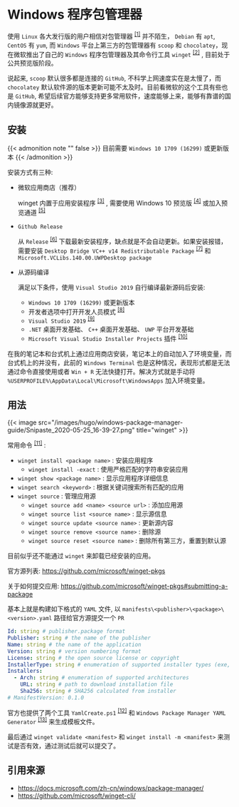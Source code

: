 # Windows 程序包管理器


使用 `Linux` 各大发行版的用户相信对包管理器 <sup>[[1]](https://en.wikipedia.org/wiki/Package_manager)</sup> 并不陌生， `Debian` 有 `apt`, `CentOS` 有 `yum`, 而 `Windows` 平台上第三方的包管理器有 `scoop` 和 `chocolatey`，现在微软推出了自己的 `Windows` 程序包管理器及其命令行工具 `winget` <sup>[[2]](https://github.com/microsoft/winget-cli)</sup> , 目前处于公共预览版阶段。

说起来, `scoop` 默认很多都是连接的 `GitHub`, 不科学上网速度实在是太慢了，而 `chocolatey` 默认软件源的版本更新可能不太及时。目前看微软的这个工具有些也是 `GitHub`, 希望后续官方能够支持更多常用软件，速度能够上来，能够有靠谱的国内镜像源就更好。

<!--more-->

## 安装

{{< admonition note "" false >}}
目前需要 `Windows 10 1709 (16299)` 或更新版本
{{< /admonition >}}

安装方式有三种:

- 微软应用商店（推荐）

  winget 内置于应用安装程序 <sup>[[3]](https://www.microsoft.com/zh-cn/p/app-installer/9nblggh4nns1)</sup> , 需要使用 Windows 10 预览版 <sup>[[4]](https://insider.windows.com/)</sup> 或加入预览通道 <sup>[[5]](http://aka.ms/winget-InsiderProgram)</sup>

- `Github Release`

  从 `Release` <sup>[[6]](https://github.com/microsoft/winget-cli/releases)</sup> 下载最新安装程序，缺点就是不会自动更新。如果安装报错，需要安装 `Desktop Bridge VC++ v14 Redistributable Package` <sup>[[7]](https://www.microsoft.com/en-us/download/details.aspx?id=53175)</sup> 和 `Microsoft.VCLibs.140.00.UWPDesktop package`

- 从源码编译

  满足以下条件，使用 `Visual Studio 2019` 自行编译最新源码后安装:

  - `Windows 10 1709 (16299)` 或更新版本
  - 开发者选项中打开开发人员模式 <sup>[[8]](https://docs.microsoft.com/zh-cn/windows/uwp/get-started/enable-your-device-for-development#developer-mode)</sup>
  - `Visual Studio 2019` <sup>[[9]](https://visualstudio.microsoft.com/downloads/)</sup>
  - `.NET` 桌面开发基础、 `C++` 桌面开发基础、 `UWP` 平台开发基础
  - `Microsoft Visual Studio Installer Projects` 插件 <sup>[[10]](https://marketplace.visualstudio.com/items?itemName=VisualStudioClient.MicrosoftVisualStudio2017InstallerProjects)</sup>

在我的笔记本和台式机上通过应用商店安装，笔记本上的自动加入了环境变量，而台式机上的并没有，此前的 `Windows Terminal` 也是这种情况，表现形式都是无法通过命令直接使用或者 `Win + R` 无法快捷打开。解决方式就是手动将 `%USERPROFILE%\AppData\Local\Microsoft\WindowsApps` 加入环境变量。

## 用法

{{< image src="/images/hugo/windows-package-manager-guide/Snipaste_2020-05-25_16-39-27.png" title="winget" >}}

常用命令 <sup>[[11]](https://docs.microsoft.com/zh-cn/windows/package-manager/winget/hash)</sup> :

- `winget install <package name>` : 安装应用程序
  - `winget install -exact` : 使用严格匹配的字符串安装应用
- `winget show <package name>` : 显示应用程序详细信息
- `winget search <keyword>` : 根据关键词搜索所有匹配的应用
- `winget source` : 管理应用源
  - `winget source add <name> <source url>` : 添加应用源
  - `winget source list <source name>` : 显示源信息
  - `winget source update <source name>` : 更新源内容
  - `winget source remove <source name>` : 删除源
  - `winget source reset <source name>` : 删除所有第三方，重置到默认源

目前似乎还不能通过 `winget` 来卸载已经安装的应用。

官方源列表: <https://github.com/microsoft/winget-pkgs>

关于如何提交应用: <https://github.com/microsoft/winget-pkgs#submitting-a-package>

基本上就是构建如下格式的 `YAML` 文件, 以 `manifests\<publisher>\<package>\<version>.yaml` 路径给官方源提交一个 `PR`

```yaml
Id: string # publisher.package format
Publisher: string # the name of the publisher
Name: string # the name of the application
Version: string # version numbering format
License: string # the open source license or copyright
InstallerType: string # enumeration of supported installer types (exe, msi, msix)
Installers:
  - Arch: string # enumeration of supported architectures
    URL: string # path to download installation file
    Sha256: string # SHA256 calculated from installer
# ManifestVersion: 0.1.0
```

官方也提供了两个工具 `YamlCreate.ps1` <sup>[[12]](https://github.com/microsoft/winget-pkgs/blob/master/Tools/YamlCreate.ps1)</sup> 和 `Windows Package Manager YAML Generator` <sup>[[13]](https://www.microsoft.com/zh-cn/p/windows-package-manager-yaml-generator/9p3n60fs22k5)</sup> 来生成模板文件。

最后通过 `winget validate <manifest>` 和 `winget install -m <manifest>` 来测试是否有效，通过测试后就可以提交了。

## 引用来源

- <https://docs.microsoft.com/zh-cn/windows/package-manager/>
- <https://github.com/microsoft/winget-cli/>

